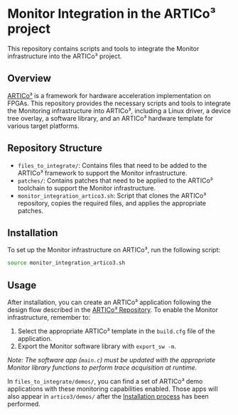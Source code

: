 # Monitor Integration in the ARTICo³ project

This repository contains scripts and tools to integrate the Monitor infrastructure into the ARTICo³ project.

## Overview

[ARTICo³](https://github.com/des-cei/artico3.git) is a framework for hardware acceleration implementation on FPGAs. This repository provides the necessary scripts and tools to integrate the Monitoring infrastructure into ARTICo³, including a Linux driver, a device tree overlay, a software library, and an ARTICo³ hardware template for various target platforms.

## Repository Structure

- `files_to_integrate/`: Contains files that need to be added to the ARTICo³ framework to support the Monitor infrastructure.
- `patches/`: Contains patches that need to be applied to the ARTICo³ toolchain to support the Monitor infrastructure.
- `monitor_integration_artico3.sh`: Script that clones the ARTICo³ repository, copies the required files, and applies the appropriate patches.

## Installation

To set up the Monitor infrastructure on ARTICo³, run the following script:

```sh
source monitor_integration_artico3.sh
```

## Usage

After installation, you can create an ARTICo³ application following the design flow described in the [ARTICo³ Repository](https://github.com/des-cei/artico3.git). To enable the Monitor infrastructure, remember to:
1. Select the appropriate ARTICo³ template in the `build.cfg` file of the application.
2. Export the Monitor software library with `export_sw -m`.

_Note: The software app (`main.c`) must be updated with the appropriate Monitor library functions to perform trace acquisition at runtime._

In `files_to_integrate/demos/`, you can find a set of ARTICo³ demo applications with these monitoring capabilities enabled. Those apps will also appear in `artico3/demos/` after the [Installation process](#installation) has been performed.




